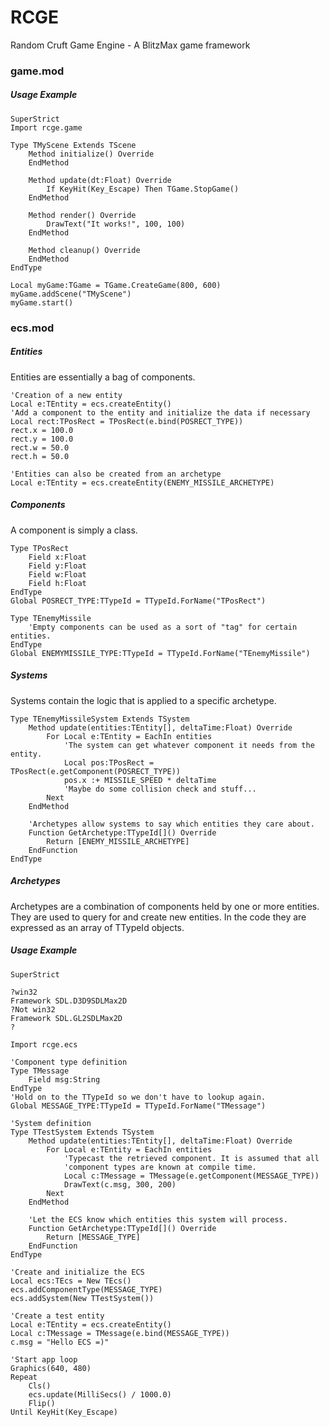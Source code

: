 
# RCGE
Random Cruft Game Engine - A BlitzMax game framework

### game.mod
##### Usage Example
``` BlitzMax
SuperStrict
Import rcge.game

Type TMyScene Extends TScene
	Method initialize() Override
	EndMethod
	
	Method update(dt:Float) Override
		If KeyHit(Key_Escape) Then TGame.StopGame()
	EndMethod
	
	Method render() Override
		DrawText("It works!", 100, 100)
	EndMethod
	
	Method cleanup() Override
	EndMethod
EndType

Local myGame:TGame = TGame.CreateGame(800, 600)
myGame.addScene("TMyScene")
myGame.start()
```

### ecs.mod
##### Entities
Entities are essentially a bag of components.
``` BlitzMax
'Creation of a new entity
Local e:TEntity = ecs.createEntity()
'Add a component to the entity and initialize the data if necessary
Local rect:TPosRect = TPosRect(e.bind(POSRECT_TYPE))
rect.x = 100.0
rect.y = 100.0
rect.w = 50.0
rect.h = 50.0

'Entities can also be created from an archetype
Local e:TEntity = ecs.createEntity(ENEMY_MISSILE_ARCHETYPE)
```
##### Components
A component is simply a class.
``` BlitzMax
Type TPosRect
	Field x:Float
	Field y:Float
	Field w:Float
	Field h:Float
EndType
Global POSRECT_TYPE:TTypeId = TTypeId.ForName("TPosRect")

Type TEnemyMissile
	'Empty components can be used as a sort of "tag" for certain entities.
EndType
Global ENEMYMISSILE_TYPE:TTypeId = TTypeId.ForName("TEnemyMissile")
```
##### Systems
Systems contain the logic that is applied to a specific archetype.
``` BlitzMax
Type TEnemyMissileSystem Extends TSystem
	Method update(entities:TEntity[], deltaTime:Float) Override
		For Local e:TEntity = EachIn entities
			'The system can get whatever component it needs from the entity.
			Local pos:TPosRect = TPosRect(e.getComponent(POSRECT_TYPE))
			pos.x :+ MISSILE_SPEED * deltaTime
			'Maybe do some collision check and stuff...
		Next
	EndMethod
	
	'Archetypes allow systems to say which entities they care about.
	Function GetArchetype:TTypeId[]() Override
		Return [ENEMY_MISSILE_ARCHETYPE]
	EndFunction
EndType
```
##### Archetypes
Archetypes are a combination of components held by one or more entities. They are used to query for and create new entities. In the code they are expressed as an array of TTypeId objects.

##### Usage Example
``` BlitzMax
SuperStrict

?win32
Framework SDL.D3D9SDLMax2D
?Not win32
Framework SDL.GL2SDLMax2D
?

Import rcge.ecs

'Component type definition
Type TMessage
	Field msg:String
EndType
'Hold on to the TTypeId so we don't have to lookup again.
Global MESSAGE_TYPE:TTypeId = TTypeId.ForName("TMessage")

'System definition
Type TTestSystem Extends TSystem
	Method update(entities:TEntity[], deltaTime:Float) Override
		For Local e:TEntity = EachIn entities
			'Typecast the retrieved component. It is assumed that all
			'component types are known at compile time.
			Local c:TMessage = TMessage(e.getComponent(MESSAGE_TYPE))
			DrawText(c.msg, 300, 200)
		Next
	EndMethod
	
	'Let the ECS know which entities this system will process.
	Function GetArchetype:TTypeId[]() Override
		Return [MESSAGE_TYPE]
	EndFunction
EndType

'Create and initialize the ECS
Local ecs:TEcs = New TEcs()
ecs.addComponentType(MESSAGE_TYPE)
ecs.addSystem(New TTestSystem())

'Create a test entity
Local e:TEntity = ecs.createEntity()
Local c:TMessage = TMessage(e.bind(MESSAGE_TYPE))
c.msg = "Hello ECS =)"

'Start app loop
Graphics(640, 480)
Repeat
	Cls()
	ecs.update(MilliSecs() / 1000.0)
	Flip()
Until KeyHit(Key_Escape)
```
